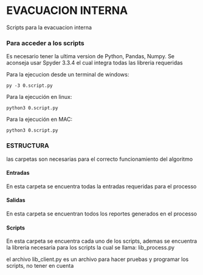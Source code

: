 # EVACUACION INTERNA

Scripts para la evacuacion interna 


### Para acceder a los scripts 

Es necesario tener la ultima version de Python, Pandas, Numpy. Se aconseja usar Spyder 3.3.4 el cual integra todas las libreria requeridas


Para la ejecucion desde un terminal de windows:
```
py -3 0.script.py
```

Para la ejecución en linux:
```
python3 0.script.py
```

Para la ejecución en MAC:

```
python3 0.script.py
```


### ESTRUCTURA

las carpetas son necesarias para el correcto funcionamiento del algoritmo

#### Entradas

En esta carpeta se encuentra todas la entradas requeridas para el processo 

#### Salidas

En esta carpeta se encuentran todos los reportes generados en el processo

#### Scripts

En esta carpeta se encuentra cada uno de los scripts, ademas se encuentra la libreria necesaria para los scripts
la cual se llama: 
lib_process.py

el archivo lib_client.py es un archivo para hacer pruebas y programar los scripts, no tener en cuenta 
